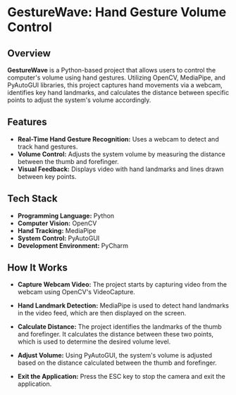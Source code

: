 # GestureWave: Hand Gesture Volume Control

## Overview
**GestureWave** is a Python-based project that allows users to control the computer's volume using hand gestures. Utilizing OpenCV, MediaPipe, and PyAutoGUI libraries, this project captures hand movements via a webcam, identifies key hand landmarks, and calculates the distance between specific points to adjust the system's volume accordingly.

## Features
- **Real-Time Hand Gesture Recognition:** Uses a webcam to detect and track hand gestures.
- **Volume Control:** Adjusts the system volume by measuring the distance between the thumb and forefinger.
- **Visual Feedback:** Displays video with hand landmarks and lines drawn between key points.

## Tech Stack
- **Programming Language:** Python
- **Computer Vision:** OpenCV
- **Hand Tracking:** MediaPipe
- **System Control:** PyAutoGUI
- **Development Environment:** PyCharm

## How It Works
- **Capture Webcam Video:**
The project starts by capturing video from the webcam using OpenCV's VideoCapture.

- **Hand Landmark Detection:**
MediaPipe is used to detect hand landmarks in the video feed, which are then displayed on the screen.

- **Calculate Distance:**
The project identifies the landmarks of the thumb and forefinger. It calculates the distance between these two points, which is used to determine the desired volume level.

- **Adjust Volume:**
Using PyAutoGUI, the system's volume is adjusted based on the distance calculated between the thumb and forefinger.

- **Exit the Application:**
Press the ESC key to stop the camera and exit the application.
